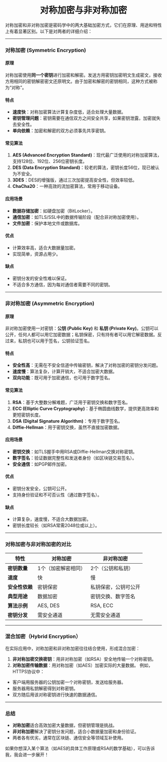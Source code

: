 <h1 align="center">对称加密与非对称加密</h1>


对称加密和非对称加密是密码学中的两大基础加密方式，它们在原理、用途和特性上有着显著区别。以下是对两者的详细介绍：

---

### 对称加密 (Symmetric Encryption)
#### 原理
对称加密使用**同一个密钥**进行加密和解密。发送方用密钥加密明文生成密文，接收方用相同的密钥解密密文还原明文。由于加密和解密的密钥相同，这种方式被称为“对称”。

#### 特点
- **速度快**：对称加密算法计算复杂度低，适合处理大量数据。
- **密钥管理问题**：密钥需要在通信双方之间安全共享，如果密钥泄露，加密就失去安全性。
- **单向依赖**：加密和解密的双方必须事先共享密钥。

#### 常见算法
1. **AES (Advanced Encryption Standard)**：现代最广泛使用的对称加密算法，支持128位、192位、256位密钥长度。
2. **DES (Data Encryption Standard)**：较老的算法，密钥长度56位，现已被认为不安全。
3. **3DES**：DES的增强版，通过三次加密提高安全性，但效率较低。
4. **ChaCha20**：一种高效的流加密算法，常用于移动设备。

#### 应用场景
- **数据存储加密**：如硬盘加密（BitLocker）。
- **通信加密**：如TLS/SSL中的数据传输阶段（配合非对称加密使用）。
- **文件加密**：保护本地文件或数据库。

#### 优点
- 计算效率高，适合大数据量加密。
- 实现简单，资源占用少。

#### 缺点
- 密钥分发的安全性难以保证。
- 不适合多方通信，因为每对通信者需要不同的密钥。

---

### 非对称加密 (Asymmetric Encryption)
#### 原理
非对称加密使用一对密钥：**公钥 (Public Key)** 和 **私钥 (Private Key)**。公钥可以公开，任何人都可以用它加密数据；私钥保密，只有持有者可以用它解密数据。反过来，私钥也可以用于签名，公钥验证签名。

#### 特点
- **安全性高**：无需在不安全信道中传输密钥，解决了对称加密的密钥分发问题。
- **速度慢**：算法复杂，计算开销大，不适合加密大数据。
- **双向功能**：既可用于加密通信，也可用于数字签名。

#### 常见算法
1. **RSA**：基于大整数分解难题，广泛用于密钥交换和数字签名。
2. **ECC (Elliptic Curve Cryptography)**：基于椭圆曲线数学，提供更高效率和更短密钥长度。
3. **DSA (Digital Signature Algorithm)**：专用于数字签名。
4. **Diffie-Hellman**：用于密钥交换，虽然不直接加密数据。

#### 应用场景
- **密钥交换**：如TLS握手中用RSA或Diffie-Hellman交换对称密钥。
- **数字签名**：验证数据完整性和发送者身份（如区块链交易签名）。
- **安全通信**：如PGP邮件加密。

#### 优点
- 密钥分发安全，公钥可公开。
- 支持身份验证和不可否认性（通过数字签名）。

#### 缺点
- 计算复杂，速度慢，不适合大数据加密。
- 密钥长度较长（如RSA常需2048位或以上）。

---

### 对称加密与非对称加密的对比
| 特性           | 对称加密            | 非对称加密           |
| -------------- | ------------------- | -------------------- |
| **密钥数量**   | 1个（加密解密相同） | 2个（公钥和私钥）    |
| **速度**       | 快                  | 慢                   |
| **安全性依赖** | 密钥保密            | 私钥保密，公钥可公开 |
| **典型用途**   | 数据加密            | 密钥交换、数字签名   |
| **算法示例**   | AES, DES            | RSA, ECC             |
| **密钥分发**   | 需安全通道          | 无需安全通道         |

---

### 混合加密（Hybrid Encryption）
在实际应用中，对称加密和非对称加密往往结合使用，形成混合加密：
1. **非对称加密交换密钥**：用非对称加密（如RSA）安全地传输一个对称密钥。
2. **对称加密传输数据**：用对称加密（如AES）加密实际的大量数据。
例如，HTTPS协议中：
- 客户端用服务器的公钥加密一个对称密钥，发送给服务器。
- 服务器用私钥解密得到对称密钥。
- 双方随后用该对称密钥进行快速的数据通信。

---

### 总结
- **对称加密**适合高效加密大量数据，但密钥管理是挑战。
- **非对称加密**解决了密钥分发问题，适合小数据量加密和身份验证。
- 两者各有优劣，通常在区块链、通信安全等领域互补使用。

如果你想深入某个算法（如AES的具体工作原理或RSA的数学基础），可以告诉我，我会进一步展开！